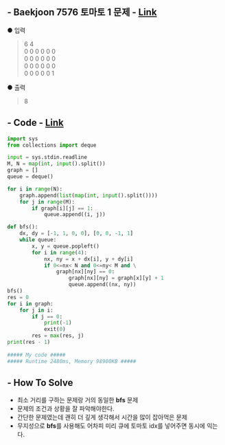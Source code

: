 ## - Baekjoon 7576 토마토 1 문제 - [Link](https://www.acmicpc.net/problem/7576)
● 입력  
> 6 4  
0 0 0 0 0 0  
0 0 0 0 0 0  
0 0 0 0 0 0  
0 0 0 0 0 1

● 출력
> 8

## - Code - [Link](https://github.com/imtaesuu/AlgorithmPractice_with_Python/blob/main/Graph_Traversal/Baekjoon_7576/Baekjoon_7576.py)

```python
import sys
from collections import deque

input = sys.stdin.readline
M, N = map(int, input().split())
graph = []
queue = deque()

for i in range(N):
    graph.append(list(map(int, input().split())))
    for j in range(M):
        if graph[i][j] == 1:
            queue.append((i, j))

def bfs():
    dx, dy = [-1, 1, 0, 0], [0, 0, -1, 1]
    while queue:
        x, y = queue.popleft()
        for i in range(4):
            nx, ny = x + dx[i], y + dy[i] 
            if 0<=nx< N and 0<=ny< M and \
                graph[nx][ny] == 0:
                    graph[nx][ny] = graph[x][y] + 1
                    queue.append((nx, ny))
bfs()
res = 0
for i in graph:
    for j in i:
        if j == 0:
            print(-1)
            exit(0)
        res = max(res, j)
print(res - 1)
	
##### My code #####
##### Runtime 2480ms, Memory 98900KB #####
```

## - **How To Solve**
- 최소 거리를 구하는 문제랑 거의 동일한 **bfs** 문제
- 문제의 조건과 상황을 잘 파악해야한다.
- 간단한 문제였는데 괜히 더 깊게 생각해서 시간을 많이 잡아먹은 문제
- 무지성으로 **bfs**를 사용해도 어차피 미리 큐에 토마토 idx를 넣어주면 동시에 익는다.